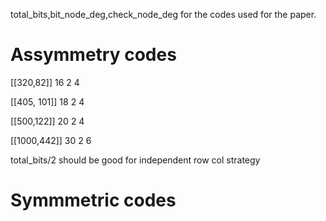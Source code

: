 total_bits,bit_node_deg,check_node_deg for the codes used for the paper.

# Assymmetry codes

[[320,82]]
16 2 4

[[405, 101]]
18 2 4

[[500,122]]
20 2 4

[[1000,442]]
30 2 6

total_bits/2 should be good for independent row col strategy

# Symmmetric codes

